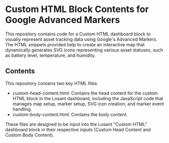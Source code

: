 # Custom HTML Block Contents for Google Advanced Markers

This repository contains code for a Custom HTML dashboard block to visually represent asset tracking data using Google's Advanced Markers. The HTML snippets provided help to create an interactive map that dynamically generates SVG icons representing various asset statuses, such as battery level, temperature, and humidity.

## Contents
This repository contains two key HTML files:

* custom-head-content.html: Contains the head content for the custom HTML block in the Losant dashboard, including the JavaScript code that manages map setup, marker setup, SVG icon creation, and marker event handling.
* custom-body-content.html: Contains the body content.

These files are designed to be input into the Losant "Custom HTML" dashboard block in their respective inputs (Custom Head Content and Custom Body Content).
